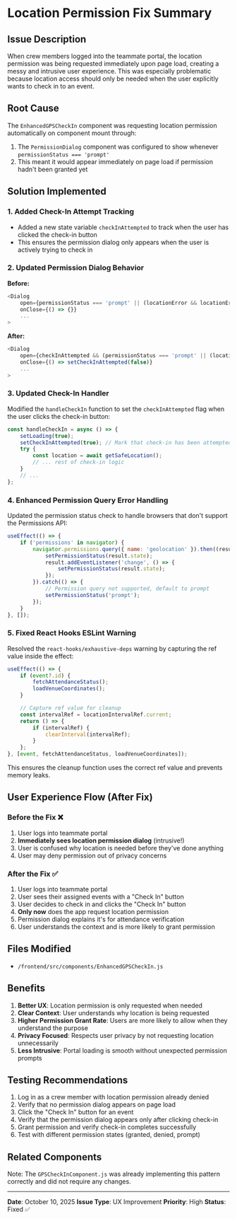 # Location Permission Fix Summary

## Issue Description
When crew members logged into the teammate portal, the location permission was being requested immediately upon page load, creating a messy and intrusive user experience. This was especially problematic because location access should only be needed when the user explicitly wants to check in to an event.

## Root Cause
The `EnhancedGPSCheckIn` component was requesting location permission automatically on component mount through:
1. The `PermissionDialog` component was configured to show whenever `permissionStatus === 'prompt'`
2. This meant it would appear immediately on page load if permission hadn't been granted yet

## Solution Implemented

### 1. Added Check-In Attempt Tracking
- Added a new state variable `checkInAttempted` to track when the user has clicked the check-in button
- This ensures the permission dialog only appears when the user is actively trying to check in

### 2. Updated Permission Dialog Behavior
**Before:**
```javascript
<Dialog 
    open={permissionStatus === 'prompt' || (locationError && locationError.includes('denied'))} 
    onClose={() => {}}
    ...
>
```

**After:**
```javascript
<Dialog 
    open={checkInAttempted && (permissionStatus === 'prompt' || (locationError && locationError.includes('denied')))} 
    onClose={() => setCheckInAttempted(false)}
    ...
>
```

### 3. Updated Check-In Handler
Modified the `handleCheckIn` function to set the `checkInAttempted` flag when the user clicks the check-in button:

```javascript
const handleCheckIn = async () => {
    setLoading(true);
    setCheckInAttempted(true); // Mark that check-in has been attempted
    try {
        const location = await getSafeLocation();
        // ... rest of check-in logic
    }
    // ...
};
```

### 4. Enhanced Permission Query Error Handling
Updated the permission status check to handle browsers that don't support the Permissions API:

```javascript
useEffect(() => {
    if ('permissions' in navigator) {
        navigator.permissions.query({ name: 'geolocation' }).then((result) => {
            setPermissionStatus(result.state);
            result.addEventListener('change', () => {
                setPermissionStatus(result.state);
            });
        }).catch(() => {
            // Permission query not supported, default to prompt
            setPermissionStatus('prompt');
        });
    }
}, []);
```

### 5. Fixed React Hooks ESLint Warning
Resolved the `react-hooks/exhaustive-deps` warning by capturing the ref value inside the effect:

```javascript
useEffect(() => {
    if (event?.id) {
        fetchAttendanceStatus();
        loadVenueCoordinates();
    }

    // Capture ref value for cleanup
    const intervalRef = locationIntervalRef.current;
    return () => {
        if (intervalRef) {
            clearInterval(intervalRef);
        }
    };
}, [event, fetchAttendanceStatus, loadVenueCoordinates]);
```

This ensures the cleanup function uses the correct ref value and prevents memory leaks.

## User Experience Flow (After Fix)

### Before the Fix ❌
1. User logs into teammate portal
2. **Immediately sees location permission dialog** (intrusive!)
3. User is confused why location is needed before they've done anything
4. User may deny permission out of privacy concerns

### After the Fix ✅
1. User logs into teammate portal
2. User sees their assigned events with a "Check In" button
3. User decides to check in and clicks the "Check In" button
4. **Only now** does the app request location permission
5. Permission dialog explains it's for attendance verification
6. User understands the context and is more likely to grant permission

## Files Modified
- `/frontend/src/components/EnhancedGPSCheckIn.js`

## Benefits
1. **Better UX**: Location permission is only requested when needed
2. **Clear Context**: User understands why location is being requested
3. **Higher Permission Grant Rate**: Users are more likely to allow when they understand the purpose
4. **Privacy Focused**: Respects user privacy by not requesting location unnecessarily
5. **Less Intrusive**: Portal loading is smooth without unexpected permission prompts

## Testing Recommendations
1. Log in as a crew member with location permission already denied
2. Verify that no permission dialog appears on page load
3. Click the "Check In" button for an event
4. Verify that the permission dialog appears only after clicking check-in
5. Grant permission and verify check-in completes successfully
6. Test with different permission states (granted, denied, prompt)

## Related Components
Note: The `GPSCheckInComponent.js` was already implementing this pattern correctly and did not require any changes.

---
**Date**: October 10, 2025
**Issue Type**: UX Improvement
**Priority**: High
**Status**: Fixed ✅
